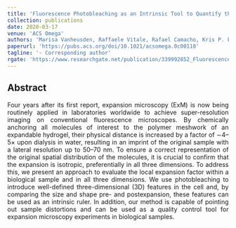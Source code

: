 ```yaml
---
title: 'Fluorescence Photobleaching as an Intrinsic Tool to Quantify the 3D Expansion Factor of Biological Samples in Expansion Microscopy'
collection: publications
date: 2020-03-17
venue: 'ACS Omega'
authors: 'Marisa Vanheusden, Raffaele Vitale, Rafael Camacho, Kris P. F. Janssen, Aline Acke, Susana Rocha, Johan Hofkens'
paperurl: 'https://pubs.acs.org/doi/10.1021/acsomega.0c00118'
tagline: '- Corresponding author'
rgate: 'https://www.researchgate.net/publication/339992852_Fluorescence_Photobleaching_as_an_Intrinsic_Tool_to_Quantify_the_3D_Expansion_Factor_of_Biological_Samples_in_Expansion_Microscopy'
---
```


<h2> Abstract </h2>
<p align= "justify">
Four years after its first report, expansion microscopy (ExM) is now being routinely applied in laboratories worldwide to achieve super-resolution imaging on conventional fluorescence microscopes. By chemically anchoring all molecules of interest to the polymer meshwork of an expandable hydrogel, their physical distance is increased by a factor of ∼4–5× upon dialysis in water, resulting in an imprint of the original sample with a lateral resolution up to 50–70 nm. To ensure a correct representation of the original spatial distribution of the molecules, it is crucial to confirm that the expansion is isotropic, preferentially in all three dimensions. To address this, we present an approach to evaluate the local expansion factor within a biological sample and in all three dimensions. We use photobleaching to introduce well-defined three-dimensional (3D) features in the cell and, by comparing the size and shape pre- and postexpansion, these features can be used as an intrinsic ruler. In addition, our method is capable of pointing out sample distortions and can be used as a quality control tool for expansion microscopy experiments in biological samples.
